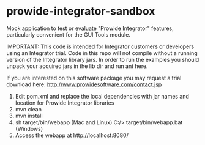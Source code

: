 prowide-integrator-sandbox
============================

Mock application to test or evaluate "Prowide Integrator" features, particularly convenient for the GUI Tools module.

IMPORTANT: This code is intended for Integrator customers or developers using an Integrator trial. Code in this repo will not compile without a running version of the Integrator library jars. In order to run the examples you should unpack your acquired jars in the lib dir and run ant here.

If you are interested on this software package you may request a trial download here: 
http://www.prowidesoftware.com/contact.jsp


1. Edit pom.xml and replace the local dependencies with jar names and location for Prowide Integrator libraries
2. mvn clean
3. mvn install
4. sh target/bin/webapp (Mac and Linux) C:/> target/bin/webapp.bat (Windows)
5. Access the webapp at http://localhost:8080/